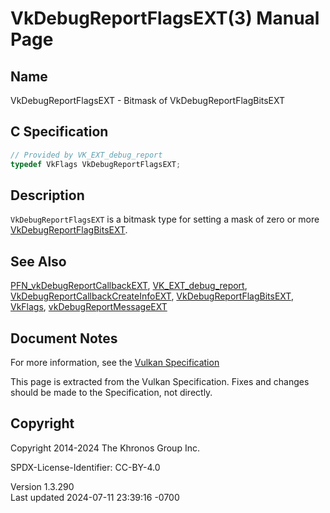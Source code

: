 # VkDebugReportFlagsEXT(3) Manual Page

## Name

VkDebugReportFlagsEXT - Bitmask of VkDebugReportFlagBitsEXT



## <a href="#_c_specification" class="anchor"></a>C Specification

``` c
// Provided by VK_EXT_debug_report
typedef VkFlags VkDebugReportFlagsEXT;
```

## <a href="#_description" class="anchor"></a>Description

`VkDebugReportFlagsEXT` is a bitmask type for setting a mask of zero or
more [VkDebugReportFlagBitsEXT](https://registry.khronos.org/vulkan/specs/1.3-extensions/man/html/VkDebugReportFlagBitsEXT.html).

## <a href="#_see_also" class="anchor"></a>See Also

[PFN_vkDebugReportCallbackEXT](https://registry.khronos.org/vulkan/specs/1.3-extensions/man/html/PFN_vkDebugReportCallbackEXT.html),
[VK_EXT_debug_report](https://registry.khronos.org/vulkan/specs/1.3-extensions/man/html/VK_EXT_debug_report.html),
[VkDebugReportCallbackCreateInfoEXT](https://registry.khronos.org/vulkan/specs/1.3-extensions/man/html/VkDebugReportCallbackCreateInfoEXT.html),
[VkDebugReportFlagBitsEXT](https://registry.khronos.org/vulkan/specs/1.3-extensions/man/html/VkDebugReportFlagBitsEXT.html),
[VkFlags](https://registry.khronos.org/vulkan/specs/1.3-extensions/man/html/VkFlags.html),
[vkDebugReportMessageEXT](https://registry.khronos.org/vulkan/specs/1.3-extensions/man/html/vkDebugReportMessageEXT.html)

## <a href="#_document_notes" class="anchor"></a>Document Notes

For more information, see the <a
href="https://registry.khronos.org/vulkan/specs/1.3-extensions/html/vkspec.html#VkDebugReportFlagsEXT"
target="_blank" rel="noopener">Vulkan Specification</a>

This page is extracted from the Vulkan Specification. Fixes and changes
should be made to the Specification, not directly.

## <a href="#_copyright" class="anchor"></a>Copyright

Copyright 2014-2024 The Khronos Group Inc.

SPDX-License-Identifier: CC-BY-4.0

Version 1.3.290  
Last updated 2024-07-11 23:39:16 -0700
